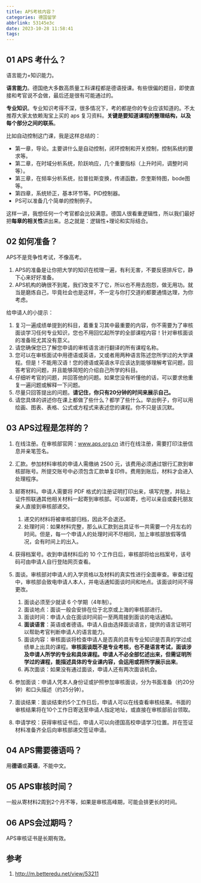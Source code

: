 ```yaml
---
title: APS考核内容？
categories: 德国留学
abbrlink: 53145e3c
date: 2023-10-28 11:58:41
tags:
---
```


## 01 APS 考什么？

语言能力+知识能力。

**语言能力**。德国绝大多数高质量工科课程都是德语授课。有些很偏的题目，即使直接和考官说不会做，最后还是很有可能通过的。

**专业知识**。专业知识考得不深，很多情况下，考的都是你的专业应该知道的。不太推荐大家太依赖淘宝上买的 aps 复习资料。**关键是要知道课程的整理结构，以及每个部分之间的联系**。

比如自动控制这门课，我是这样总结的：

- 第一章，导论。主要讲什么是自动控制，闭环控制和开关控制，控制系统的要求等。
- 第二章，在时域分析系统，阶跃响应，几个重要指标（上升时间，调整时间等）。
- 第三章，在频率分析系统，拉普拉斯变换，传递函数，奈奎斯特图，bode图等。
- 第四章，系统矫正，基本环节等。PID控制器。
- PS可以准备几个简单的控制例子。

这样一讲，我想任何一个考官都会比较满意。德国人很看重逻辑性，所以我们最好把**每章的相关性**讲出来。总之就是：逻辑性+理论和实际结合。

## 02 如何准备？

APS不是竞争性考试，不像高考。

1. APS的准备是让你把大学的知识在梳理一遍，有利无害，不要反感排斥它，静下心来好好准备。
2. APS机构的确很不到尾，我们改变不了它，所以也不用去抱怨，做无用功。就当是磨炼自己，毕竟社会也是这样，不一定与你打交道的都要通情达理，为你考虑。

给申请人的小提示：

1. 复习一遍成绩单提到的科目，着重复习其中最重要的内容，你不需要为了审核面谈学习任何专业知识，您也不用回忆起所学的全部课程内容！针对审核面谈的准备班尤其没有意义。
2. 请您确保您已了解您申请的审核语言进行翻译的所有课程名称。
3. 您可以在审核面试中用德语或英语，又或者用两种语言陈述您所学过的大学课程。但是！不能用汉语！您的德语或英语水平应该达到能够理解考官问题，回答考官的问题，并且能够简短的介绍自己所学的科目。
4. 仔细听考官的问题，并回答他的问题。如果您没有听懂他的话，可以要求他重复一遍问题或解释一下问题。
5. 尽量只回答提出的问题。**请记住，你只有20分钟的时间来展示自己。**
6. 请您具体的讲述你在课上都做了些什么？都学了些什么。举出例子，你可以用绘画、图表、表格、公式或方程式来表述您的课程。你不只是该沉默。

## 03 APS过程是怎样的？

1. 在线注册。在审核部官网：www.aps.org.cn 进行在线注册，需要打印注册信息并亲笔签名。
2. 汇款。参加材料审核的申请人需缴纳 2500 元，该费用必须通过银行汇款到审核部账号。所提交账号中必须包含汇款单复印件。费用到账后，材料才会进入处理程序。
3. 邮寄材料。申请人需要将 PDF 格式的注册证明打印出来，填写完整，并贴上证件照联通其他相关材料一起寄到审核部。可以邮寄，也可以亲自或委托朋友亲人直接到审核部递交。
   1. 递交的材料将被审核部归档，因此不会退还。
   2. 处理时间：如果材料完整，那么从汇款到出具证书一共需要一个月左右的时间。但是，每一个申请人的处理时间不尽相同，加上审核部放假等情况，会有时间上的出入。

4. 获得档案号。收到申请材料后的 10 个工作日后，审核部将给出档案号，该号码可由申请人自行登陆网页查看。
5. 面谈。审核部对申请人的入学资格以及材料的真实性进行全面审查。审查过程中，审核部会致电申请人本人，并电话通知面谈时间和地点。该面谈时间不得更改。
   1. 面谈必须至少就读 6 个学期（4年制）。
   2. 面谈地点：面谈一般会安排在位于北京或上海的审核部进行。
   3. 面谈时间：申请人会在面谈时间前一至两周接到面谈的电话通知。
   4. **面谈语言**：英语或者德语。申请人自由选择面谈语言，提供的语言证明可以帮助考官判断申请人的语言能力。
   5. 面谈内容：审核面谈将检查申请人是否真的具有专业知识是否真的学过成绩单上出具的课程。**审核面谈既不是专业考核，也不是语言考试，面谈涉及申请人所学的专业和具体课程。申请人不必全部忆述出来，但需证明所学过的课程，能描述具体的专业课内容，会运用或将所学展示出来**。
   6. 再次面谈：如果没有通过面谈，申请人还有两次面谈机会。

6. 参加面谈：申请人凭本人身份证或护照参加审核面谈，分为书面准备（约20分钟）和口头描述（约25分钟）。
7. 面谈结果：面谈结束约5个工作日后，申请人可以在线查看审核结果。书面的审核结果将在10个工作日寄送至申请人指定地址，或直接在审核部前台领取。
8. 申请学校：获得审核证书后，申请人可以向德国高校申请学习位置。并在签证材料准备齐全后向审核部递交签证申请。

## 04 APS需要德语吗？

用**德语**或**英语**，不能中文。

## 05 APS审核时间？

一般从寄材料2周到2个月不等，如果是审核高峰期，可能会排更长的时间。

## 06 APS会过期吗？

APS审核证书是长期有效。

## 参考

1. http://m.betteredu.net/view/53211

